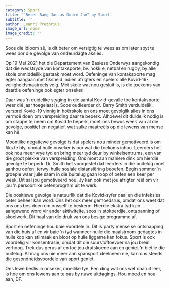 ```yaml
---
catagory: Sport
title: '“Beter Bang Jan as Dooie Jan” by Sport'
subtitle: ''
author: Leanri Pretorius
image_url: none
image_credit: ''
---
```


Soos die idioom sê, is dit beter om versigtig te wees as om later spyt te wees oor die gevolge van ondeurdagte aksies.

Op 19 Mei 2021 het die Departement van Basiese Onderwys aangekondig dat die wedstryde van kontaksporte, bv. hokkie, netbal en rugby, by alle skole onmiddellik gestaak moet word. Oefeninge van kontaksporte mag egter aangaan met fiksheid indien afrigters en spelers alle Kovid-19-veiligheidsmaatreëls volg. Met skole wat nou gesluit is, is die toekoms van daardie oefeninge ook egter onseker.

Daar was ’n duidelike styging in die aantal Kovid-gevalle toe kontaksporte weer dié jaar toegelaat is. Soos oudleerder dr. Barry Smith verduidelik, versprei Kovid-19 vinnig in hoërskole en ons moet gevolglik alles in ons vermoë doen om verspreiding daar te beperk. Alhoewel dit duidelik nodig is om stappe te neem om Kovid te beperk, moet ons bewus wees van al die gevolge, positief en negatief, wat sulke maatreëls op die lewens van mense kan hê.

Moontlike negatiewe gevolge is dat spelers nou minder gemotiveerd is om fiks te bly, omdat hulle onseker is oor wat die toekoms inhou. Leerders het ook nou meer vrye tyd en bring meer tyd deur by winkelsentrums, een van die groot plekke van verspreiding. Ons moet aan maniere dink om hierdie gevolge te beperk. Dr. Smith het voorgestel dat leerders in die buitelug moet aanhou oefen, terwyl hulle sosiale distansiëring beoefen. Begin sommer ’n groepie waar julle saam in die buitelug gaan loop of oefen een keer per week. Dit sal jou gemotiveerd hou. Jy kan ook met jou afrigter reël om vir jou ’n persoonlike oefenprogram uit te werk.

Die positiewe gevolge is natuurlik dat die Kovid-syfer daal en die infeksies beter beheer kan word. Ons het ook meer gemoedsrus, omdat ons weet dat ons ons bes doen om onsself te beskerm. Hierdie ekstra tyd kan aangewend word vir ander aktiwiteite, soos ’n stokperdjie, ontspanning of skoolwerk. Dit haal van die druk van ons besige programme af.

Sport en oefeninge hou baie voordele in. Dit is party mense se ontsnapping van die huis af en vir baie ’n tyd wanneer hulle die maalstroom gedagtes in hulle kop kan stilmaak en bloot op hulle liggame kan fokus. Sport is ook voordelig vir konsentrasie, omdat dit die suurstoftoevoer na jou brein verhoog. Trek dus gerus af en toe jou drafskoene aan en geniet ’n bietjie die buitelug. Al mag ons nie meer aan spansport deelneem nie, kan ons steeds die gesondheidsvoordele van sport geniet.

Ons lewe beslis in onseker, moeilike tye. Een ding wat ons wel daaruit leer, is hoe om ons lewens aan te pas by nuwe uitdagings. Hou moed en hou aan, DF.
